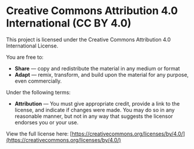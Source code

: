 # Creative Commons Attribution 4.0 International (CC BY 4.0)

This project is licensed under the Creative Commons Attribution 4.0 International License.

You are free to:

- **Share** — copy and redistribute the material in any medium or format
- **Adapt** — remix, transform, and build upon the material for any purpose, even commercially.

Under the following terms:

- **Attribution** — You must give appropriate credit, provide a link to the license, and indicate if changes were made. You may do so in any reasonable manner, but not in any way that suggests the licensor endorses you or your use.

View the full license here: [https://creativecommons.org/licenses/by/4.0/](https://creativecommons.org/licenses/by/4.0/)